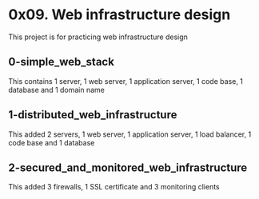 # 0x09. Web infrastructure design
This project is for practicing web infrastructure design

## 0-simple_web_stack
This contains 1 server, 1 web server, 1 application server, 1 code base, 1 database and 1 domain name

## 1-distributed_web_infrastructure
This added 2 servers, 1 web server, 1 application server, 1 load balancer, 1 code base and 1 database

## 2-secured_and_monitored_web_infrastructure
This added 3 firewalls, 1 SSL certificate and 3 monitoring clients